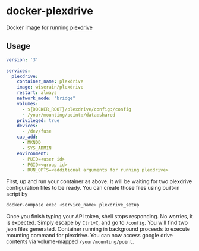 # docker-plexdrive

Docker image for running [plexdrive](https://github.com/dweidenfeld/plexdrive)


## Usage

```yaml
version: '3'

services:
  plexdrive:
    container_name: plexdrive
    image: wiserain/plexdrive
    restart: always
    network_mode: "bridge"
    volumes:
      - ${DOCKER_ROOT}/plexdrive/config:/config
      - /your/mounting/point:/data:shared
    privileged: true
    devices:
      - /dev/fuse
    cap_add:
      - MKNOD
      - SYS_ADMIN
    environment:
      - PUID=<user id>
      - PGID=<group id>
      - RUN_OPTS=<additional arguments for running plexdrive>
```

First, up and run your container as above. It will be waiting for two plexdrive configuration files to be ready. You can create those files using built-in script by

```bash
docker-compose exec <service_name> plexdrive_setup
```

Once you finish typing your API token, shell stops responding. No worries, it is expected. Simply escape by ```Ctrl+C```, and go to ```/config```. You will find two json files generated. Container running in background proceeds to execute mounting command for plexdrive. You can now access google drive contents via volume-mapped ```/your/mounting/point```.
